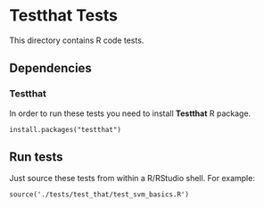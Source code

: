 Testthat Tests
==============

This directory contains R code tests.

## Dependencies

### Testthat

In order to run these tests you need to install **Testthat** R package.

```
install.packages("testthat")
```

## Run tests

Just source these tests from within a R/RStudio shell. For example:

```
source('./tests/test_that/test_svm_basics.R')
```

